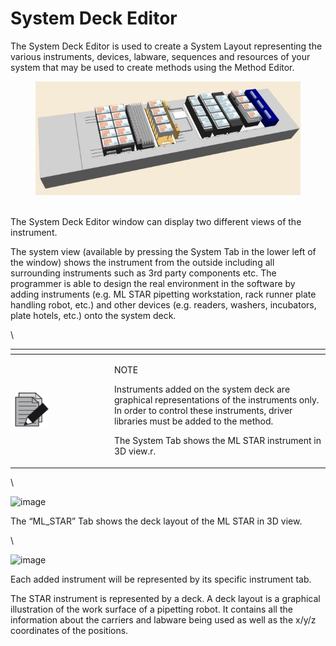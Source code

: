 # System Deck Editor

The System Deck Editor is used to create a System Layout representing the various instruments, devices, labware, sequences and resources of your system that may be used to create methods using the Method Editor.

<figure><img src="../../../.gitbook/assets/image (741).png" alt=""><figcaption></figcaption></figure>

\
The System Deck Editor window can display two different views of the instrument.

The system view (available by pressing the System Tab in the lower left of the window) shows the instrument from the outside including all surrounding instruments such as 3rd party components etc. The programmer is able to design the real environment in the software by adding instruments (e.g. ML STAR pipetting workstation, rack runner plate handling robot, etc.) and other devices (e.g. readers, washers, incubators, plate hotels, etc.) onto the system deck.

\


<table data-header-hidden><thead><tr><th width="145"></th><th></th></tr></thead><tbody><tr><td><img src="../../../.gitbook/assets/image (10) (1) (1) (1) (1) (1) (1) (1) (1) (1) (1) (1).png" alt="" data-size="original"></td><td><p>NOTE</p><p>Instruments added on the system deck are graphical representations of the instruments only. In order to control these instruments, driver libraries must be added to the method.</p><p>The System Tab shows the ML STAR instrument in 3D view.r.</p></td></tr></tbody></table>

\


![image](../../../.gitbook/assets/Image\_334.png)

The “ML\_STAR” Tab shows the deck layout of the ML STAR in 3D view.

\


![image](../../../.gitbook/assets/Image\_335.png)

Each added instrument will be represented by its specific instrument tab.

The STAR instrument is represented by a deck. A deck layout is a graphical illustration of the work surface of a pipetting robot. It contains all the information about the carriers and labware being used as well as the x/y/z coordinates of the positions.
